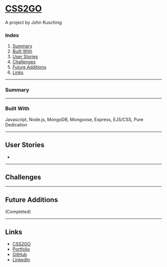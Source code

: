 # <a href="#">CSS2GO</a>
A project by John Kusching

<h3>Index</h3>

<ol>
<li><a href="#summary">Summary</a></li>
<li><a href="#built">Built With</a></li>
<li><a href="#user">User Stories</a></li>
<li><a href="#challenges">Challenges</a></li>
<li><a href="#future">Future Additions</a></li>
<li><a href="#links">Links</a></li>
</ol>

<hr id="summary">
<h3>Summary</h3>

<p></p>


<hr id="built">
<h3>Built With</h3>
Javascript, Node.js, MongoDB, Mongoose, Express, EJS/CSS, Pure Dedication


<hr id="user">
<h2>User Stories</h2>
<ul>
<li></li>
</ul>

<hr id="challenges">
<h2>Challenges</h2>

<p></p>


<hr id="future">
<h2>Future Additions</h2>

<p>(Completed)</p>

<p></p>


<hr id="links">
<h2>Links</h2>
<ul>
<li><a href="#">CSS2GO</a></li>
<li><a href="http://kusching.com/#home">Portfolio</a></li>
<li><a href="https://github.com/johnzxcvbnm">GitHub</a></li>
<li><a href="https://www.linkedin.com/in/kusching/">LinkedIn</a></li>
</ul>
